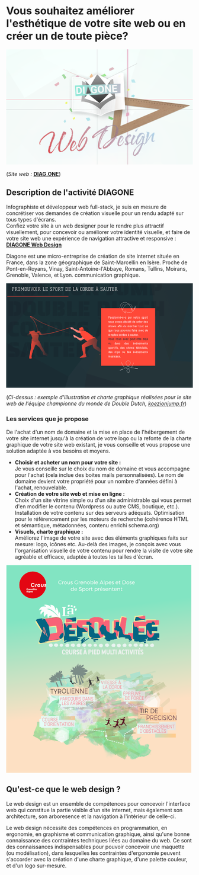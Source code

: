 # Vous souhaitez améliorer l'esthétique de votre site web ou en créer un de toute pièce? 

![Logo de l'entreprise DIAGONE](/img/accueil-logo_DIAGONE.png)

(*Site web :* [**DIAG.ONE**](https://diag.one))

## Description de l'activité DIAGONE
Infographiste et développeur web full-stack, je suis en mesure de concrétiser vos demandes de création visuelle pour un rendu adapté sur tous types d'écrans.  
Confiez votre site à un web designer pour le rendre plus attractif visuellement, pour concevoir ou améliorer votre identité visuelle, et faire de votre site web une expérience de navigation attractive et responsive : [**DIAGONE Web Design**](https://diag.one)

Diagone est une micro-entreprise de création de site internet située en France, dans la zone géographique de Saint-Marcellin en Isère. Proche de Pont-en-Royans, Vinay, Saint-Antoine-l'Abbaye, Romans, Tullins, Moirans, Grenoble, Valence, et Lyon. communication graphique. 

![Exemple de charte graphique et illustration réalisées par Diagone](/img/portfolio_K2.png)  

(*Ci-dessus : exemple d'illustration et charte graphique réalisées pour le site web de l'équipe championne du monde de Double Dutch, [koezionjump.fr](https://koezionjump.fr/)*)
 
### Les services que je propose

De l'achat d'un nom de domaine et la mise en place de l'hébergement de votre site internet jusqu'à la création de votre logo ou la refonte de la charte graphique de votre site web existant, je vous conseille et vous propose une solution adaptée à vos besoins et moyens.
       
* **Choisir et acheter un nom pour votre site :**  
 Je vous conseille sur le choix du nom de domaine et vous accompagne pour l'achat (cela inclue des boites mails personnalisées). Le nom de domaine devient votre propriété pour un nombre d'années défini à l'achat, renouvelable.
* **Création de votre site web et mise en ligne :**  
 Choix d'un site vitrine simple ou d'un site administrable qui vous permet d'en modifier le contenu (Wordpress ou autre CMS, boutique, etc.).  Installation de votre contenu sur des serveurs adéquats. Optimisation pour le référencement par les moteurs de recherche (cohérence HTML et sémantique, métadonnées, contenu enrichi schema.org)
* **Visuels, charte graphique :**  
Améliorez l'image de votre site avec des éléments graphiques faits sur mesure: logo, icônes etc. Au-delà des images, je conçois avec vous l'organisation visuelle de votre contenu pour rendre la visite de votre site agréable et efficace, adaptée à toutes les tailles d'écran.
		
![Exemple de charte graphique et illustration réalisée par Diagone](/img/La_D%C3%A9foul%C3%A9e-POUR_PORTFOLIO-2-500PX.png)
		
## Qu'est-ce que le web design ?
Le web design est un ensemble de compétences pour concevoir l'interface web qui constitue la partie visible d'un site internet, mais également son architecture, son arboresence et la navigation à l'intérieur de celle-ci.

Le web design nécessite des compétences en programmation, en ergonomie, en graphisme et communication graphique, ainsi qu'une bonne connaissance des contraintes techniques liées au domaine du web.
Ce sont des connaissances indispensables pour pouvoir concevoir une maquette (ou modélisation), dans lesquelles les contraintes d'ergonomie peuvent s'accorder avec la création d'une charte graphique, d'une palette couleur, et d'un logo sur-mesure.
